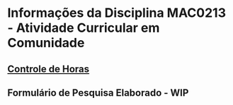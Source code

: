 # Informações da Disciplina MAC0213 - Atividade Curricular em Comunidade


## [Controle de Horas](https://docs.google.com/spreadsheets/d/1k058sSuf3d0X9aMWpPNk4j4Y3-xHNfEEHe279X4pmAI/edit?usp=share_link)

## Formulário de Pesquisa Elaborado - WIP
